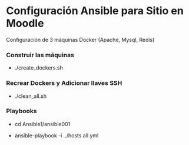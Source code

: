 # Configuración Ansible para Sitio en Moodle
Configuración de 3 máquinas Docker (Apache, Mysql, Redis)

### Construir las máquinas

- ./create_dockers.sh


### Recrear Dockers y Adicionar llaves SSH

- ./clean_all.sh


### Playbooks

- cd Ansible1/ansible001

- ansible-playbook -i ../hosts all.yml

